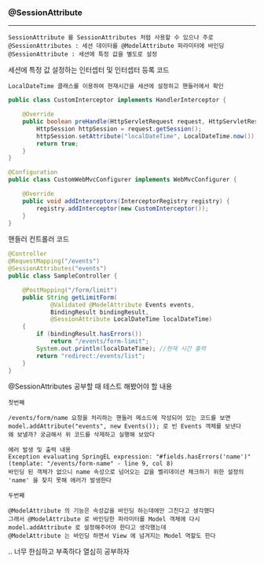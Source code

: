 ### @SessionAttribute

---

    SessionAttribute 를 SessionAttributes 처럼 사용할 수 있으나 주로
    @SessionAttributes : 세션 데이터를 @ModelAttribute 파라미터에 바인딩
    @SessionAttribute : 세션에 특정 값을 별도로 설정

세션에 특정 값 설정하는 인터셉터 및 인터셉터 등록 코드

    LocalDateTime 클래스를 이용하여 현재시간을 세션에 설정하고 핸들러에서 확인

```java
public class CustomInterceptor implements HandlerInterceptor {

    @Override
    public boolean preHandle(HttpServletRequest request, HttpServletResponse response, Object handler) throws Exception {
        HttpSession httpSession = request.getSession();
        httpSession.setAttribute("localDateTime", LocalDateTime.now());
        return true;
    }
}

@Configuration
public class CustomWebMvcConfigurer implements WebMvcConfigurer {

    @Override
    public void addInterceptors(InterceptorRegistry registry) {
        registry.addInterceptor(new CustomInterceptor());
    }
}
```

핸들러 컨트롤러 코드

```java
@Controller
@RequestMapping("/events")
@SessionAttributes("events")
public class SampleController {

    @PostMapping("/form/limit")
    public String getLimitForm(
            @Validated @ModelAttribute Events events,
            BindingResult bindingResult,
            @SessionAttribute LocalDateTime localDateTime)
    {
        if (bindingResult.hasErrors())
            return "/events/form-limit";
        System.out.println(localDateTime); //현재 시간 출력
        return "redirect:/events/list";
    }
}
```

@SessionAttributes 공부할 때 테스트 해봤어야 할 내용

    첫번째

    /events/form/name 요청을 처리하는 핸들러 메소드에 작성되어 있는 코드를 보면
    model.addAttribute("events", new Events()); 로 빈 Events 객체를 보낸다
    왜 보낼까? 궁금해서 위 코드를 삭제하고 실행해 보았다

    에러 발생 및 출력 내용
    Exception evaluating SpringEL expression: "#fields.hasErrors('name')" (template: "/events/form-name" - line 9, col 8)
    바인딩 된 객체가 없으니 name 속성으로 넘어오는 값을 벨리데이션 체크하기 위한 설정의 'name' 을 찾지 못해 에러가 발생한다

    두번째

    @ModelAttribute 의 기능은 속성값을 바인딩 하는데에만 그친다고 생각했다
    그래서 @ModelAttribute 로 바인딩한 파라미터를 Model 객체에 다시 model.addAttribute 로 설정해주어야 한다고 생각했는데
    @ModelAttribute 는 바인딩 하면서 View 에 넘겨지는 Model 역할도 한다

.. 너무 한심하고 부족하다 열심히 공부하자
